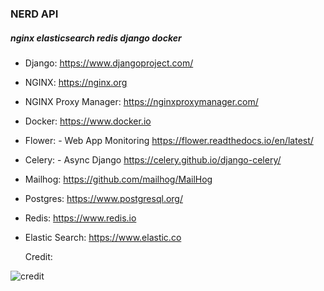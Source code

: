 ### NERD API

##### nginx elasticsearch redis django docker


- Django: https://www.djangoproject.com/

- NGINX: https://nginx.org

- NGINX Proxy Manager:
  https://nginxproxymanager.com/

- Docker: https://www.docker.io

- Flower: - Web App Monitoring https://flower.readthedocs.io/en/latest/

- Celery: - Async Django https://celery.github.io/django-celery/

- Mailhog: https://github.com/mailhog/MailHog

- Postgres: https://www.postgresql.org/

- Redis: https://www.redis.io

- Elastic Search: https://www.elastic.co

  Credit:


![credit](https://github.com/runtimejpp/nerd-api/assets/37848207/f8fcefda-834f-40e8-9b9b-4539e6721aae)